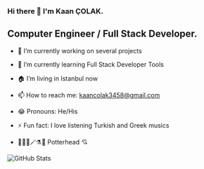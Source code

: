 ### Hi there 👋 I'm Kaan ÇOLAK.

## Computer Engineer / Full Stack Developer.

- 🔭 I’m currently working on several projects
- 🌱 I’m currently learning Full Stack Developer Tools
- 🏠 I’m living in Istanbul now
- 📫 How to reach me: kaancolak3458@gmail.com
- 😂 Pronouns: He/His
- ⚡ Fun fact: I love listening Turkish and Greek musics

- 🏰👨‍🏫🪄⚗️🐍 Potterhead 💘

![GitHub Stats](https://github-readme-stats.vercel.app/api?username=kaanxcolak&theme=radical)
